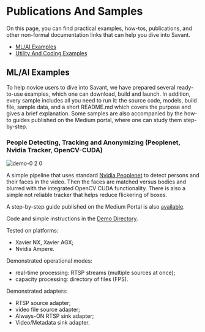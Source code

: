 # Publications And Samples

On this page, you can find practical examples, how-tos, publications, and other non-formal documentation links that can
help you dive into Savant.

- [ML/AI Examples](#mlai-examples)
- [Utility And Coding Examples](#utility-and-coding-examples)

## ML/AI Examples

To help novice users to dive into Savant, we have prepared several ready-to-use examples, which one can download, build
and launch. In addition, every sample includes all you need to run it: the source code, models, build file, sample data,
and a short README.md which covers the purpose and gives a brief explanation. Some samples are also accompanied by the
how-to guides published on the Medium portal, where one can study them step-by-step.

### People Detecting, Tracking and Anonymizing (Peoplenet, Nvidia Tracker, OpenCV-CUDA)

![demo-0 2 0](https://user-images.githubusercontent.com/15047882/227522688-72613142-4fdf-4019-b31d-7c7a72fc64d3.png)

A simple pipeline that uses standard [Nvidia Peoplenet]([https://github.com/pjreddie/darknet](https://catalog.ngc.nvidia.com/orgs/nvidia/teams/tao/models/peoplenet)) to detect persons and their faces in the video. Then the faces are matched versus bodies and blurred with the integrated OpenCV CUDA functionality. There is also a simple not reliable tracker that helps reduce flickering of boxes.

A step-by-step guide published on the Medium Portal is also [available](#).

Code and simple instructions in the [Demo Directory](../samples/peoplenet_detector).

Tested on platforms:

- Xavier NX, Xavier AGX;
- Nvidia Ampere.

Demonstrated operational modes:

- real-time processing: RTSP streams (multiple sources at once);
- capacity processing: directory of files (FPS).

Demonstrated adapters:
- RTSP source adapter;
- video file source adapter;
- Always-ON RTSP sink adapter;
- Video/Metadata sink adapter.
